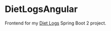 # DietLogsAngular

Frontend for my [Diet Logs](https://github.com/vasouv/diet-logs) Spring Boot 2 project.
